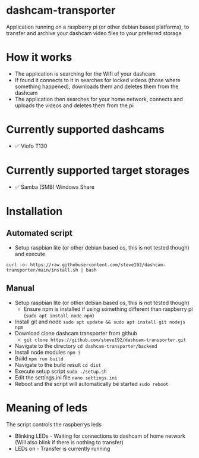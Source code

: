 # dashcam-transporter
Application running on a raspberry pi (or other debian based platforms), to transfer and archive your dashcam video files to your preferred storage


# How it works
- The application is searching for the WIfi of your dashcam
- If found it connects to it in searches for locked videos (those where something happened), downloads them and deletes them from the dashcam
- The application then searches for your home network, connects and uploads the videos and deletes them from the pi


# Currently supported dashcams
- ✅ Viofo T130

# Currently supported target storages
- ✅ Samba (SMB) Windows Share


# Installation

## Automated script
- Setup raspbian lite (or other debian based os, this is not tested though) and execute

`curl -o- https://raw.githubusercontent.com/steve192/dashcam-transporter/main/install.sh | bash`
## Manual
- Setup raspbian lite (or other debian based os, this is not tested though)
    - Ensure npm is installed if using something different than raspberry pi (`sudo apt install node npm`)
- Install git and node `sudo apt update && sudo apt install git nodejs npm`
- Download clone dashcam transporter from github 
    - `git clone https://github.com/steve192/dashcam-transporter.git`
- Navigate to the directory `cd dashcam-transporter/backend`
- Install node modules `npm i`
- Build `npm run build`
- Navigate to the build result `cd dist`
- Execute setup script `sudo ./setup.sh`
- Edit the settings.ini file `nano settings.ini`
- Reboot and the script will automatically be started `sudo reboot`


# Meaning of leds
The script controls the raspberrys leds
- Blinking LEDs - Waiting for connections to dashcam of home network (Will also blink if there is nothing to transfer)
- LEDs on - Transfer is currently running
